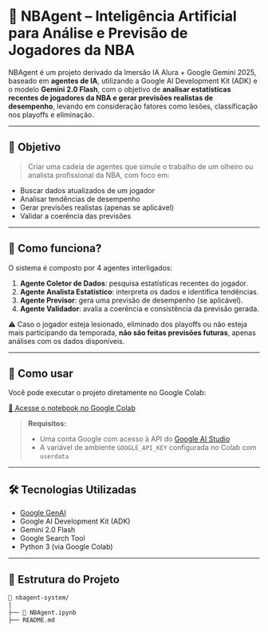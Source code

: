 # 🏀 NBAgent – Inteligência Artificial para Análise e Previsão de Jogadores da NBA

NBAgent é um projeto derivado da Imersão IA Alura + Google Gemini 2025, baseado em **agentes de IA**, utilizando a Google AI Development Kit (ADK) e o modelo **Gemini 2.0 Flash**, com o objetivo de **analisar estatísticas recentes de jogadores da NBA e gerar previsões realistas de desempenho**, levando em consideração fatores como lesões, classificação nos playoffs e eliminação.

---

## 🎯 Objetivo

> Criar uma cadeia de agentes que simule o trabalho de um olheiro ou analista profissional da NBA, com foco em:
- Buscar dados atualizados de um jogador
- Analisar tendências de desempenho
- Gerar previsões realistas (apenas se aplicável)
- Validar a coerência das previsões

---

## 🧠 Como funciona?

O sistema é composto por 4 agentes interligados:

1. **Agente Coletor de Dados**: pesquisa estatísticas recentes do jogador.
2. **Agente Analista Estatístico**: interpreta os dados e identifica tendências.
3. **Agente Previsor**: gera uma previsão de desempenho (se aplicável).
4. **Agente Validador**: avalia a coerência e consistência da previsão gerada.

⚠️ Caso o jogador esteja lesionado, eliminado dos playoffs ou não esteja mais participando da temporada, **não são feitas previsões futuras**, apenas análises com os dados disponíveis.

---

## 🚀 Como usar

Você pode executar o projeto diretamente no Google Colab:

[🔗 Acesse o notebook no Google Colab](https://colab.research.google.com/drive/1bMUCEKgzPp0nmXYLGIYgOfSz-K3cgJKW?authuser=2#scrollTo=1HXCX9GegLpy)

> **Requisitos:**
> - Uma conta Google com acesso à API do [Google AI Studio](https://makersuite.google.com/)
> - A variável de ambiente `GOOGLE_API_KEY` configurada no Colab com `userdata`

---

## 🛠 Tecnologias Utilizadas

- [Google GenAI](https://ai.google.dev/)
- Google AI Development Kit (ADK)
- Gemini 2.0 Flash
- Google Search Tool
- Python 3 (via Google Colab)

---

## 🧩 Estrutura do Projeto

```bash
📁 nbagent-system/
│
├── 🧠 NBAgent.ipynb
├── README.md

